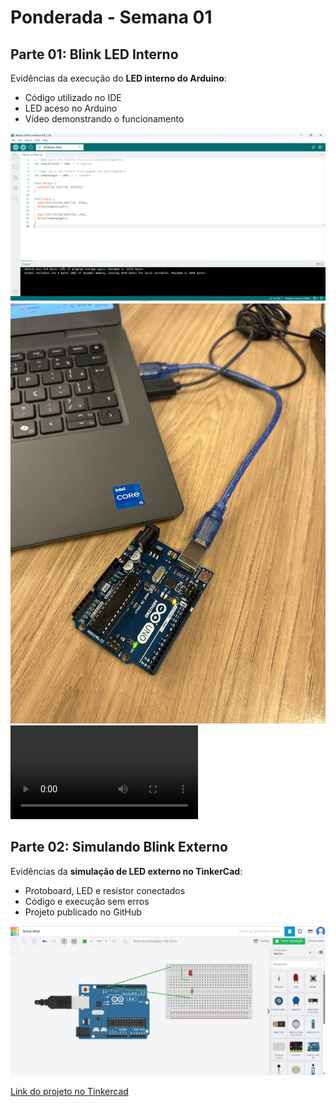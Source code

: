 # Ponderada - Semana 01

## Parte 01: Blink LED Interno

Evidências da execução do **LED interno do Arduino**:  
- Código utilizado no IDE  
- LED aceso no Arduino  
- Vídeo demonstrando o funcionamento

![Código Blink LED Interno](assets/print-codigo.png)  
![LED Ligado](assets/led-ligado.jpeg)  
<video controls src="assets/video-led-ligado.mp4" title="LED Ligado"></video>

## Parte 02: Simulando Blink Externo

Evidências da **simulação de LED externo no TinkerCad**:  
- Protoboard, LED e resistor conectados  
- Código e execução sem erros  
- Projeto publicado no GitHub

![Projeto TinkerCad](assets/print-tinkercad.png)  

[Link do projeto no Tinkercad](https://www.tinkercad.com/things/d0EFkrjnstS/editel?returnTo=%2Fdashboard%2Fdesigns%2Fcircuits&sharecode=ErMIxDSmDcH8OgxXiy2VDw8EUhbafbSkIGiJgShhnZ0)
